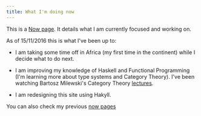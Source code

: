 ```yaml
---
title: What I'm doing now
---
```


<div id="main-content">

This is a [Now page](http://nownownow.com/about). It details what I am
currently focused and working on.

As of 15/11/2016 this is what I've been up to:

* I am taking some time off in Africa (my first time in the continent) while I decide what to do next.

* I am improving my knowledge of Haskell and Functional Programming (I'm learning more about type systems and Category Theory). I've been
watching Bartosz Milewski's Category Theory [lectures](https://www.youtube.com/watch?list=PLbgaMIhjbmEnaH_LTkxLI7FMa2HsnawM_&v=I8LbkfSSR58).

* I am redesigning this site using Hakyll.


You can also check my previous [now pages](./old-now.html)

</div>
